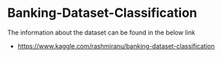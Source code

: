 # Banking-Dataset-Classification
The information about the dataset can be found in the below link
-   https://www.kaggle.com/rashmiranu/banking-dataset-classification
